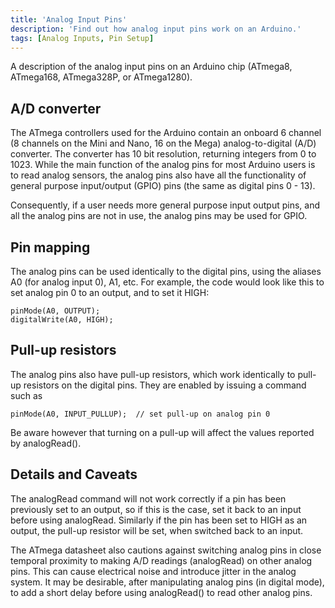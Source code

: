 ```yaml
---
title: 'Analog Input Pins'
description: 'Find out how analog input pins work on an Arduino.'
tags: [Analog Inputs, Pin Setup]
---
```



A description of the analog input pins on an Arduino chip (ATmega8, ATmega168, ATmega328P, or ATmega1280).

## A/D converter

The ATmega controllers used for the Arduino contain an onboard 6 channel (8 channels on the Mini and Nano, 16 on the Mega) analog-to-digital (A/D) converter. The converter has 10 bit resolution, returning integers from 0 to 1023. While the main function of the analog pins for most Arduino users is to read analog sensors, the analog pins also have all the functionality of general purpose input/output (GPIO) pins (the same as digital pins 0 - 13).

Consequently, if a user needs more general purpose input output pins, and all the analog pins are not in use, the analog pins may be used for GPIO.

## Pin mapping

The analog pins can be used identically to the digital pins, using the aliases A0 (for analog input 0), A1, etc.  For example, the code would look like this to set analog pin 0 to an output, and to set it HIGH:

```arduino
pinMode(A0, OUTPUT);
digitalWrite(A0, HIGH);
```

## Pull-up resistors

The analog pins also have pull-up resistors, which work identically to pull-up resistors on the digital pins. They are enabled by issuing a command such as

```arduino
pinMode(A0, INPUT_PULLUP);  // set pull-up on analog pin 0
```

Be aware however that turning on a pull-up will affect the values reported by analogRead().

## Details and Caveats

The analogRead command will not work correctly if a pin has been previously set to an output, so if this is the case, set it back to an input before using analogRead. Similarly if the pin has been set to HIGH as an output, the pull-up resistor will be set, when switched back to an input.

The ATmega datasheet also cautions against switching analog pins in close temporal proximity to making A/D readings (analogRead) on other analog pins. This can cause electrical noise and introduce jitter in the analog system.
It may be desirable, after manipulating analog pins (in digital mode), to add a short delay before using analogRead() to read other analog pins.